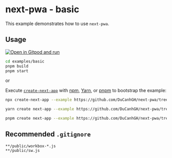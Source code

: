 # next-pwa - basic

This example demonstrates how to use `next-pwa`.

## Usage

[![Open in Gitpod and run](https://img.shields.io/badge/Open%20In-Gitpod.io-%231966D2?style=for-the-badge&logo=gitpod)](https://gitpod.io/#https://github.com/DuCanhGH/next-pwa/)

```bash
cd examples/basic
pnpm build
pnpm start
```

or

Execute [`create-next-app`](https://github.com/vercel/next.js/tree/canary/packages/create-next-app) with [npm](https://docs.npmjs.com/cli/init), [Yarn](https://yarnpkg.com/lang/en/docs/cli/create/), or [pnpm](https://pnpm.io) to bootstrap the example:

```bash
npx create-next-app --example https://github.com/DuCanhGH/next-pwa/tree/master/examples/basic basic-app
```

```bash
yarn create next-app --example https://github.com/DuCanhGH/next-pwa/tree/master/examples/basic basic-app
```

```bash
pnpm create next-app --example https://github.com/DuCanhGH/next-pwa/tree/master/examples/basic basic-app
```

## Recommended `.gitignore`

```gitignore
**/public/workbox-*.js
**/public/sw.js
```
